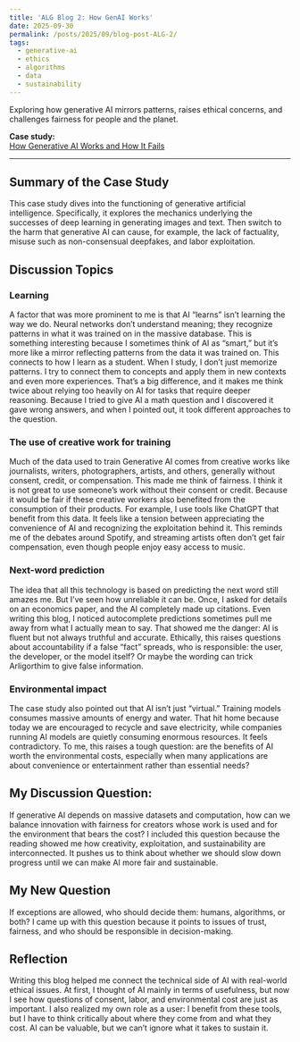 ```yaml
---
title: 'ALG Blog 2: How GenAI Works'
date: 2025-09-30
permalink: /posts/2025/09/blog-post-ALG-2/
tags:
  - generative-ai
  - ethics
  - algorithms
  - data
  - sustainability
---
```


Exploring how generative AI mirrors patterns, raises ethical concerns, and challenges fairness for people and the planet.

**Case study:**  
[How Generative AI Works and How It Fails ](https://mit-serc.pubpub.org/pub/f3o5mpn6/release/1?readingCollection=3a6c54f1)

---
## Summary of the Case Study 
This case study dives into the functioning of generative artificial intelligence. Specifically, it explores the mechanics underlying the successes of deep learning in generating images and text.  Then switch to the harm that generative AI can cause, for example, the lack of factuality, misuse such as non-consensual deepfakes, and labor exploitation.

## Discussion Topics  

### Learning  
A factor that was more prominent to me is that  AI “learns” isn’t learning the way we do. Neural networks don’t understand meaning; they recognize patterns in what it was trained on in the massive database. This is something interesting because I sometimes think of AI as “smart,” but it’s more like a mirror reflecting patterns from the data it was trained on. This connects to how I learn as a student. When I study, I don’t just memorize patterns. I try to connect them to concepts and apply them in new contexts and even more experiences. That’s a big difference, and it makes me think twice about relying too heavily on AI for tasks that require deeper reasoning. Because I tried to give AI a math question and I discovered it gave wrong answers, and when I pointed out, it took different approaches to the question.

### The use of creative work for training
Much of the data used to train Generative AI comes from creative works like journalists, writers, photographers, artists, and others, generally without consent, credit, or compensation. This made me think of fairness. I think it is not great to use someone’s work without their consent or credit. Because it would be fair if these creative workers also benefited from the consumption of their products. For example, I use tools like ChatGPT that benefit from this data. It feels like a tension between appreciating the convenience of AI and recognizing the exploitation behind it. This reminds me of the debates around Spotify, and streaming artists often don’t get fair compensation, even though people enjoy easy access to music.

### Next-word prediction
The idea that all this technology is based on predicting the next word still amazes me. But I’ve seen how unreliable it can be. Once, I asked for details on an economics paper, and the AI completely made up citations. Even writing this blog, I noticed autocomplete predictions sometimes pull me away from what I actually mean to say. That showed me the danger: AI is fluent but not always truthful and accurate. Ethically, this raises questions about accountability if a false “fact” spreads, who is responsible: the user, the developer, or the model itself? Or maybe the wording can trick Arligorthim to give false information.

### Environmental impact
The case study also pointed out that AI isn’t just “virtual.” Training models consumes massive amounts of energy and water. That hit home because today we are encouraged to recycle and save electricity, while companies running AI models are quietly consuming enormous resources. It feels contradictory. To me, this raises a tough question: are the benefits of AI worth the environmental costs, especially when many applications are about convenience or entertainment rather than essential needs?

## My Discussion Question:
If generative AI depends on massive datasets and computation, how can we balance innovation with fairness for creators whose work is used and for the environment that bears the cost?
I included this question because the reading showed me how creativity, exploitation, and sustainability are interconnected. It pushes us to think about whether we should slow down progress until we can make AI more fair and sustainable.

## My New Question
If exceptions are allowed, who should decide them: humans, algorithms, or both?
I came up with this question because it points to issues of trust, fairness, and who should be responsible in decision-making.

## Reflection
Writing this blog helped me connect the technical side of AI with real-world ethical issues. At first, I thought of AI mainly in terms of usefulness, but now I see how questions of consent, labor, and environmental cost are just as important. I also realized my own role as a user: I benefit from these tools, but I have to think critically about where they come from and what they cost. AI can be valuable, but we can’t ignore what it takes to sustain it.